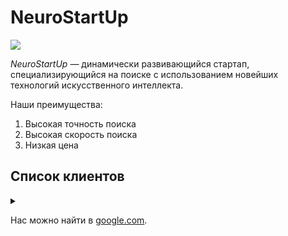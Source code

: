 # NeuroStartUp

![](https://netology-code.github.io/git-homeworks/introduction/assets/logo.png)

*NeuroStartUp* — динамически развивающийся стартап, специализирующийся на поиске с использованием новейших технологий искусственного интеллекта.

Наши преимущества:

1. Высокая точность поиска  
2. Высокая скорость поиска  
3. Низкая цена  

## Список клиентов
<details>
    <summary></summary>

Мы настолько крутые, что уже успели поработать со следующими компаниями:

*1. ООО «Рога и копыта»  
2. Издательство «Читый лист»  
3. Космопорт «Черезтерновый Кзвёздный»  
4. Дизайн-студия имени Слишком Известного Персонажа*

</details>

Нас можно найти в [google.com](https://www.google.com). 
